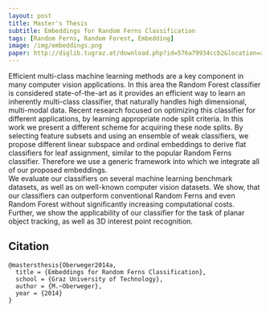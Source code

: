 ```yaml
---
layout: post
title: Master's Thesis
subtitle: Embeddings for Random Ferns Classification
tags: [Random Ferns, Random Forest, Embedding]
image: /img/embeddings.png
paper: http://diglib.tugraz.at/download.php?id=576a79934ccb2&location=aleph
---
```


Efficient multi-class machine learning methods are a key component in many computer vision applications. In this area the Random Forest classifier is considered state-of-the-art as it provides an efficient way to learn an inherently multi-class classifier, that naturally handles high dimensional, multi-modal data. Recent research focused on optimizing this classifier for different applications, by learning appropriate node split criteria. In this work we present a different scheme for acquiring these node splits. By selecting feature subsets and using an ensemble of weak classifiers, we propose different linear subspace and ordinal embeddings to derive flat classifiers for leaf assignment, similar to the popular Random Ferns classifier. Therefore we use a generic framework into which we integrate all of our proposed embeddings.  
We evaluate our classifiers on several machine learning benchmark datasets, as well as on well-known computer vision datasets. We show, that our classifiers can outperform conventional Random Ferns and even Random Forest without significantly increasing computational costs. Further, we show the applicability of our classifier for the task of planar object tracking, as well as 3D interest point recognition.


## Citation

```
@mastersthesis{Oberweger2014a,
  title = {Embeddings for Random Ferns Classification},
  school = {Graz University of Technology},
  author = {M.~Oberweger},
  year = {2014}
}
```
